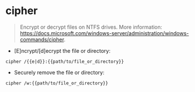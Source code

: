 # cipher

> Encrypt or decrypt files on NTFS drives.
> More information: <https://docs.microsoft.com/windows-server/administration/windows-commands/cipher>.

- [E]ncrypt/[d]ecrypt the file or directory:

`cipher /{{e|d}}:{{path/to/file_or_directory}}`

- Securely remove the file or directory:

`cipher /w:{{path/to/file_or_directory}}`
